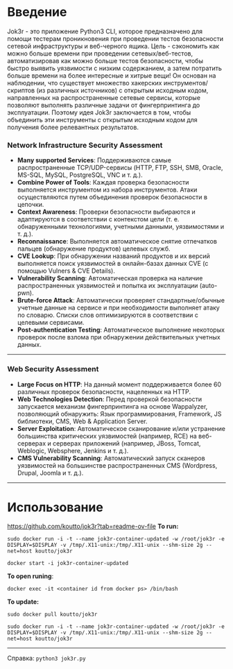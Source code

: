 # Введение 
Jok3r - это приложение Python3 CLI, которое предназначено для помощи тестерам проникновения при проведении тестов безопасности сетевой инфраструктуры и веб-черного ящика. Цель - сэкономить как можно больше времени при проведении сетевых/веб-тестов, автоматизировав как можно больше тестов безопасности, чтобы быстро выявить уязвимости с низким содержанием, а затем потратить больше времени на более интересные и хитрые вещи! Он основан на наблюдении, что существует множество хакерских инструментов/скриптов (из различных источников) с открытым исходным кодом, направленных на распространенные сетевые сервисы, которые позволяют выполнять различные задачи от фингерпринтинга до эксплуатации. Поэтому идея Jok3r заключается в том, чтобы объединить эти инструменты с открытым исходным кодом для получения более релевантных результатов.

### Network Infrastructure Security Assessment

- **Many supported Services**: Поддерживаются самые распространенные TCP/UDP-сервисы (HTTP, FTP, SSH, SMB, Oracle, MS-SQL, MySQL, PostgreSQL, VNC и т. д.). 
- **Combine Power of Tools**: Каждая проверка безопасности выполняется инструментом из набора инструментов. Атаки осуществляются путем объединения проверок безопасности в цепочки. 
- **Context Awareness**: Проверки безопасности выбираются и адаптируются в соответствии с контекстом цели (т. е. обнаруженными технологиями, учетными данными, уязвимостями и т. д.). 
- **Reconnaissance**: Выполняется автоматическое снятие отпечатков пальцев (обнаружение продуктов) целевых служб. 
- **CVE Lookup**: При обнаружении названий продуктов и их версий выполняется поиск уязвимостей в онлайн-базах данных CVE (с помощью Vulners & CVE Details). 
- **Vulnerability Scanning**: Автоматическая проверка на наличие распространенных уязвимостей и попытка их эксплуатации (auto-pwn). 
- **Brute-force Attack**: Автоматически проверяет стандартные/обычные учетные данные на сервисе и при необходимости выполняет атаку по словарю. Списки слов оптимизируются в соответствии с целевыми сервисами. 
- **Post-authentication Testing**: Автоматическое выполнение некоторых проверок после взлома при обнаружении действительных учетных данных.

---

### Web Security Assessment

- **Large Focus on HTTP**: На данный момент поддерживается более 60 различных проверок безопасности, нацеленных на HTTP.
- **Web Technologies Detection**: Перед проверкой безопасности запускается механизм фингерпринтинга на основе Wappalyzer, позволяющий обнаружить: Язык программирования, Framework, JS библиотеки, CMS, Web & Application Server.
- **Server Exploitation**: Автоматическое сканирование и/или устранение большинства критических уязвимостей (например, RCE) на веб-серверах и серверах приложений (например, JBoss, Tomcat, Weblogic, Websphere, Jenkins и т. д.).
- **CMS Vulnerability Scanning**: Автоматический запуск сканеров уязвимостей на большинстве распространенных CMS (Wordpress, Drupal, Joomla и т. д.).

---

# Использование

https://github.com/koutto/jok3r?tab=readme-ov-file
**To run:**
```
sudo docker run -i -t --name jok3r-container-updated -w /root/jok3r -e DISPLAY=$DISPLAY -v /tmp/.X11-unix:/tmp/.X11-unix --shm-size 2g --net=host koutto/jok3r
```
```
docker start -i jok3r-container-updated
```
**To open runing**:
```
docker exec -it <container id from docker ps> /bin/bash
```
**To update:** 
```
sudo docker pull koutto/jok3r
```
```
sudo docker run -i -t --name jok3r-container-updated -w /root/jok3r -e DISPLAY=$DISPLAY -v /tmp/.X11-unix:/tmp/.X11-unix --shm-size 2g --net=host koutto/jok3r
```

---

Справка: `python3 jok3r.py`
